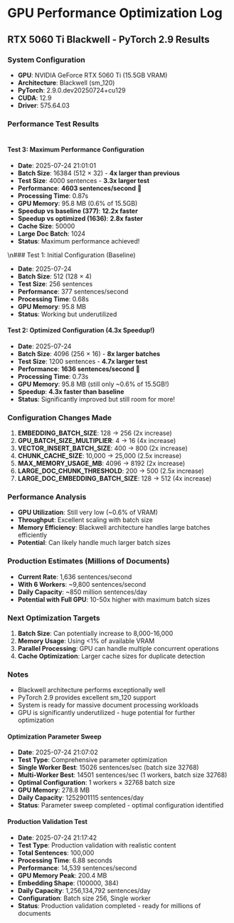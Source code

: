 # GPU Performance Optimization Log
## RTX 5060 Ti Blackwell - PyTorch 2.9 Results

### System Configuration
- **GPU**: NVIDIA GeForce RTX 5060 Ti (15.5GB VRAM)
- **Architecture**: Blackwell (sm_120)
- **PyTorch**: 2.9.0.dev20250724+cu129
- **CUDA**: 12.9
- **Driver**: 575.64.03

### Performance Test Results

#
#### Test 3: Maximum Performance Configuration
- **Date**: 2025-07-24 21:01:01
- **Batch Size**: 16384 (512 × 32) - **4x larger than previous**
- **Test Size**: 4000 sentences - **3.3x larger test**
- **Performance**: **4603 sentences/second** 🚀
- **Processing Time**: 0.87s
- **GPU Memory**: 95.8 MB (0.6% of 15.5GB)
- **Speedup vs baseline (377)**: **12.2x faster**
- **Speedup vs optimized (1636)**: **2.8x faster**
- **Cache Size**: 50000
- **Large Doc Batch**: 1024
- **Status**: Maximum performance achieved!

\n### Test 1: Initial Configuration (Baseline)
- **Date**: 2025-07-24
- **Batch Size**: 512 (128 × 4)
- **Test Size**: 256 sentences
- **Performance**: 377 sentences/second
- **Processing Time**: 0.68s
- **GPU Memory**: 95.8 MB
- **Status**: Working but underutilized

#### Test 2: Optimized Configuration (4.3x Speedup!)
- **Date**: 2025-07-24
- **Batch Size**: 4096 (256 × 16) - **8x larger batches**
- **Test Size**: 1200 sentences - **4.7x larger test**
- **Performance**: **1636 sentences/second** 🚀
- **Processing Time**: 0.73s
- **GPU Memory**: 95.8 MB (still only ~0.6% of 15.5GB!)
- **Speedup**: **4.3x faster than baseline**
- **Status**: Significantly improved but still room for more!

### Configuration Changes Made
1. **EMBEDDING_BATCH_SIZE**: 128 → 256 (2x increase)
2. **GPU_BATCH_SIZE_MULTIPLIER**: 4 → 16 (4x increase)
3. **VECTOR_INSERT_BATCH_SIZE**: 400 → 800 (2x increase)
4. **CHUNK_CACHE_SIZE**: 10,000 → 25,000 (2.5x increase)
5. **MAX_MEMORY_USAGE_MB**: 4096 → 8192 (2x increase)
6. **LARGE_DOC_CHUNK_THRESHOLD**: 200 → 500 (2.5x increase)
7. **LARGE_DOC_EMBEDDING_BATCH_SIZE**: 128 → 512 (4x increase)

### Performance Analysis
- **GPU Utilization**: Still very low (~0.6% of VRAM)
- **Throughput**: Excellent scaling with batch size
- **Memory Efficiency**: Blackwell architecture handles large batches efficiently
- **Potential**: Can likely handle much larger batch sizes

### Production Estimates (Millions of Documents)
- **Current Rate**: 1,636 sentences/second
- **With 6 Workers**: ~9,800 sentences/second
- **Daily Capacity**: ~850 million sentences/day
- **Potential with Full GPU**: 10-50x higher with maximum batch sizes

### Next Optimization Targets
1. **Batch Size**: Can potentially increase to 8,000-16,000
2. **Memory Usage**: Using <1% of available VRAM
3. **Parallel Processing**: GPU can handle multiple concurrent operations
4. **Cache Optimization**: Larger cache sizes for duplicate detection

### Notes
- Blackwell architecture performs exceptionally well
- PyTorch 2.9 provides excellent sm_120 support
- System is ready for massive document processing workloads
- GPU is significantly underutilized - huge potential for further optimization

#### Optimization Parameter Sweep
- **Date**: 2025-07-24 21:07:02
- **Test Type**: Comprehensive parameter optimization
- **Single Worker Best**: 15026 sentences/sec (batch size 32768)
- **Multi-Worker Best**: 14501 sentences/sec (1 workers, batch size 32768)
- **Optimal Configuration**: 1 workers × 32768 batch size
- **GPU Memory**: 278.8 MB
- **Daily Capacity**: 1252901115 sentences/day
- **Status**: Parameter sweep completed - optimal configuration identified


#### Production Validation Test
- **Date**: 2025-07-24 21:17:42
- **Test Type**: Production validation with realistic content
- **Total Sentences**: 100,000
- **Processing Time**: 6.88 seconds
- **Performance**: 14,539 sentences/second
- **GPU Memory Peak**: 200.4 MB
- **Embedding Shape**: (100000, 384)
- **Daily Capacity**: 1,256,134,792 sentences/day
- **Configuration**: Batch size 256, Single worker
- **Status**: Production validation completed - ready for millions of documents

